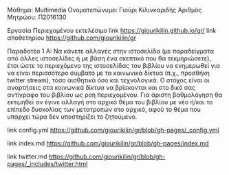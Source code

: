 Μάθημα: Multimedia
Ονοματεπώνυμο: Γιούρι Κιλινκαριδής
Αριθμός Μητρώου: Π2016130

Εργασία Περιεχομένου
εκτελέσιμο link https://giourikilin.github.io/gr/
link αποθετηρίου https://github.com/giourikilin/gr

Παραδοτέο 1
A: Να κάνετε αλλαγές στην ιστοσελίδα (με παραδείγματα από άλλες ιστοσελίδες ή με βάση ένα σκεπτικό που θα τεκμηριώσετε), 
έτσι ώστε το περιεχόμενο της ιστοσελίδας του βιβλίου να ενημερωθεί για να είναι περισσότερο συμβατό με τα κοινωνικά δίκτυα (π.χ., προσθήκη twitter stream), τόσο αισθητικά όσο και τεχνολογικά. 
Ο στόχος είναι οι αναρτήσεις στα κοινωνικά δίκτυα να βρίσκονται και στο δικό σας αντίγραφο του βιβλίου ως ροή περιεχομένου. 
Για άριστη βαθμολόγηση θα εκτιμηθεί αν έγινε αλλαγή στο αρχικό θέμα του βιβλίου με νέο ή/και το επίπεδο δυσκολίας των μετατροπών στο αρχικό, αφού το θέμα που υπάρχει τώρα δεν υποστηρίζει το ζητούμενο.



link config.yml https://github.com/giourikilin/gr/blob/gh-pages/_config.yml

link index.md https://github.com/giourikilin/gr/blob/gh-pages/index.md

link twitter.md https://github.com/giourikilin/gr/blob/gh-pages/_includes/twitter.html

